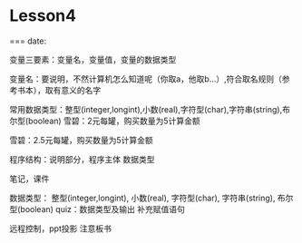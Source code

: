 # Lesson4
===
date:

变量三要素：变量名，变量值，变量的数据类型

变量名：要说明，不然计算机怎么知道呢（你取a，他取b...）,符合取名规则（参考书本），取有意义的名字

常用数据类型：整型(integer,longint),小数(real),字符型(char),字符串(string),布尔型(boolean)
雪碧：2元每罐，购买数量为5计算金额

雪碧：2.5元每罐，购买数量为5计算金额

程序结构：说明部分，程序主体
数据类型

笔记，课件

数据类型：
整型(integer,longint),
小数(real),
字符型(char),
字符串(string),
布尔型(boolean)
quiz：数据类型及输出
补充赋值语句

远程控制，ppt投影
注意板书


